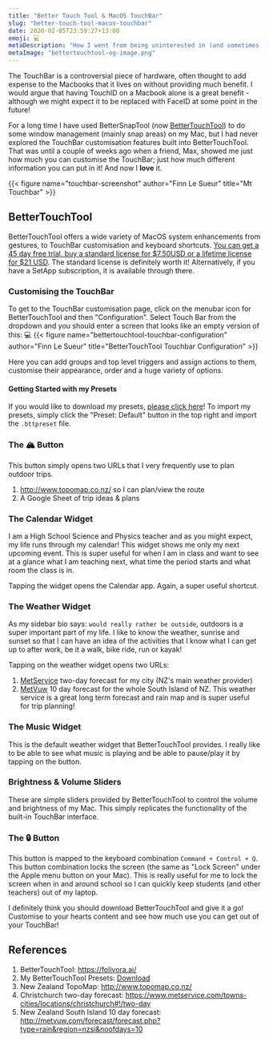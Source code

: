 ```yaml
---
title: "Better Touch Tool & MacOS TouchBar"
slug: "better-touch-tool-macos-touchbar"
date: 2020-02-05T23:59:27+13:00
emoji: 💻
metaDescription: "How I went from being uninterested in (and sometimes frustrated with) the MacOS TouchBar, to customising it hugely to boost my productivity add a bit of whimsy into my life."
metaImage: "bettertouchtool-og-image.png"
---
```


The TouchBar is a controversial piece of hardware, often thought to add expense to the Macbooks that it lives on without providing much benefit. I would argue that having TouchID on a Macbook alone is a great benefit - although we might expect it to be replaced with FaceID at some point in the future!

For a long time I have used BetterSnapTool (now [BetterTouchTool](https://folivora.ai/)) to do some window management (mainly snap areas) on my Mac, but I had never explored the TouchBar customisation features built into BetterTouchTool. That was until a couple of weeks ago when a friend, Max, showed me just how much you can customise the TouchBar; just how much different information you can put in it! And now I __love__ it.

{{< figure name="touchbar-screenshot" author="Finn Le Sueur" title="Mt Touchbar" >}}

## BetterTouchTool

BetterTouchTool offers a wide variety of MacOS system enhancements from gestures, to TouchBar customisation and keyboard shortcuts. [You can get a 45 day free trial, buy a standard license for $7.50USD or a lifetime license for $21 USD](https://folivora.ai/buy). The standard license is definitely worth it! Alternatively, if you have a SetApp subscription, it is available through there.

### Customising the TouchBar

To get to the TouchBar customisation page, click on the menubar icon for BetterTouchTool and then "Configuration". Select Touch Bar from the dropdown and you should enter a screen that looks like an empty version of this:
💻
{{< figure name="bettertouchtool-touchbar-configuration" author="Finn Le Sueur" title="BetterTouchTool Touchbar Configuration" >}}

Here you can add groups and top level triggers and assign actions to them, customise their appearance, order and a huge variety of options.

#### Getting Started with my Presets

If you would like to download my presets, [please click here](/posts/better-touch-tool-macos-touchbar/FinnLeSueur.bttpreset)! To import my presets, simply click the "Preset: Default" button in the top right and import the `.bttpreset` file.

### The 🏔 Button

This button simply opens two URLs that I very frequently use to plan outdoor trips.

1. http://www.topomap.co.nz/ so I can plan/view the route
2. A Google Sheet of trip ideas & plans

### The Calendar Widget

I am a High School Science and Physics teacher and as you might expect, my life runs through my calendar! This widget shows me only my next upcoming event. This is super useful for when I am in class and want to see at a glance what I am teaching next, what time the period starts and what room the class is in.

Tapping the widget opens the Calendar app. Again, a super useful shortcut.

### The Weather Widget

As my sidebar bio says: `would really rather be outside`, outdoors is a super important part of my life. I like to know the weather, sunrise and sunset so that I can have an idea of the activities that I know what I can get up to after work, be it a walk, bike ride, run or kayak!

Tapping on the weather widget opens two URLs:

1. [MetService](https://www.metservice.com/towns-cities/locations/christchurch#!/two-day) two-day forecast for my city (NZ's main weather provider)
2. [MetVuw](http://metvuw.com/forecast/forecast.php?type=rain&region=nzsi&noofdays=10) 10 day forecast for the whole South Island of NZ. This weather service is a great long term forecast and rain map and is super useful for trip planning!

### The Music Widget

This is the default weather widget that BetterTouchTool provides. I really like to be able to see what music is playing and be able to pause/play it by tapping on the button.

### Brightness & Volume Sliders

These are simple sliders provided by BetterTouchTool to control the volume and brightness of my Mac. This simply replicates the functionality of the built-in TouchBar interface.

### The 🔒 Button

This button is mapped to the keyboard combination `Command + Control + Q`. This button combination locks the screen (the same as "Lock Screen" under the Apple menu button on your Mac). This is really useful for me to lock the screen when in and around school so I can quickly keep students (and other teachers) out of my laptop.

I definitely think you should download BetterTouchTool and give it a go! Customise to your hearts content and see how much use you can get out of your TouchBar!

## References

1. BetterTouchTool: https://folivora.ai/
2. My BetterTouchTool Presets: [Download](/posts/better-touch-tool-macos-touchbar/FinnLeSueur.bttpreset)
3. New Zealand TopoMap: http://www.topomap.co.nz/
4. Christchurch two-day forecast: https://www.metservice.com/towns-cities/locations/christchurch#!/two-day
5. New Zealand South Island 10 day forecast: http://metvuw.com/forecast/forecast.php?type=rain&region=nzsi&noofdays=10
